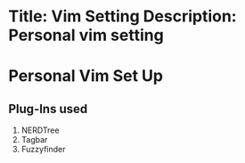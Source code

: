 Title: Vim Setting
Description: Personal vim setting
=========

Personal Vim Set Up
=============================


Plug-Ins used
------------

1. NERDTree
2. Tagbar
3. Fuzzyfinder
